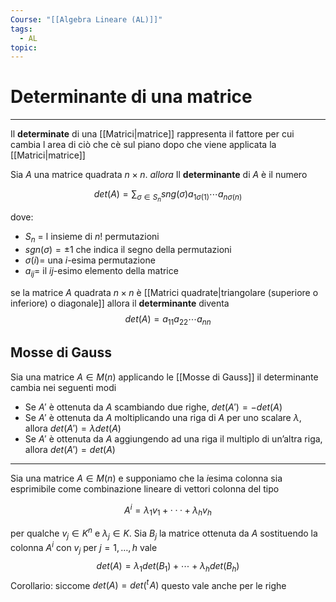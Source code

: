 ```yaml
---
Course: "[[Algebra Lineare (AL)]]"
tags:
  - AL
topic:
---
```


# Determinante di una matrice
---
Il __determinate__ di una [[Matrici|matrice]] rappresenta il fattore per cui cambia l area di ciò che cè sul piano dopo che viene applicata la [[Matrici|matrice]]

Sia $A$ una matrice quadrata $n \times n$. 
_allora_ Il __determinante__ di $A$ è il numero

$$
det(A) = \sum_{\sigma \in S_{n}} sng(\sigma)
a_{1\sigma(1)}
\cdots
a_{n\sigma(n)}
$$

dove:
- $S_n$ = l insieme di $n!$ permutazioni
- $sgn(\sigma) = \pm1$ che indica il segno della permutazioni
- $\sigma(i) =$ una $i$-esima permutazione
- $a_{ij} =$  il $ij$-esimo elemento della matrice

se la matrice $A$ quadrata $n \times n$ è [[Matrici quadrate|triangolare (superiore o inferiore) o diagonale]]
allora il __determinante__ diventa $$
det(A)=a_{11}a_{22}\cdots a_{nn}
$$

## Mosse di Gauss

Sia una matrice $A \in M(n)$  applicando le [[Mosse di Gauss]] il determinante cambia nei seguenti modi

- Se $A'$ è ottenuta da $A$ scambiando due righe, $det(A') = − det(A)$
- Se $A'$ è ottenuta da $A$ moltiplicando una riga di $A$ per uno scalare $\lambda$, allora                $det(A') = \lambda det(A)$
- Se $A'$  è ottenuta da $A$ aggiungendo ad una riga il multiplo di un’altra riga, allora       $det(A') = det(A)$

---

Sia una matrice $A \in M(n)$ e supponiamo che la $i$esima colonna sia esprimibile come combinazione lineare di vettori colonna del tipo

$$
A^i = λ_1v_1 + · · · + λ_hv_h
$$

per qualche $v_j \in K^n$ e $λ_j ∈ K$. Sia $B_j$ la matrice ottenuta da $A$ sostituendo la colonna $A^i$
con $v_j$  per $j = 1,\dots,h$ vale$$
det(A)=\lambda_1 det(B_1)+\cdots+\lambda_h det(B_h)$$Corollario: siccome $det(A) =det({}^t\!A)$ questo vale anche per le righe